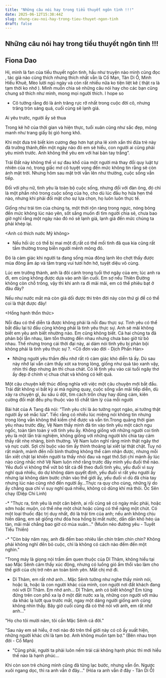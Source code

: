 ```yaml
---
title: "Những câu nói hay trong tiểu thuyết ngôn tình !!!"
date: 2025-06-12T15:38:44Z
slug: nhung-cau-noi-hay-trong-tieu-thuyet-ngon-tinh
draft: false
---
```


## Những câu nói hay trong tiểu thuyết ngôn tình !!!

## Fiona Dao

Hi, mình là fan của tiểu thuyết ngôn tình, hầu như truyện nào mình cũng đọc , tác giả nào cũng thích nhưng thích nhất vẫn là Cố Mạn, Tân Di Ổ, Minh Hiểu Khuê, Mèo lười ngủ ngày và còn rất nhiều nữa ko tiện liệt kê ( thật ra là tạm thời ko nhớ ). Mình muốn chia sẻ những câu nói hay cho các bạn cũng chung sở thích như mình, mong mọi người thích. I hope so 
 
 
 
- Cô tưởng rằng đó là ánh trăng rực rỡ nhất trong cuộc đời cô, nhưng trăng tròn sáng quá, cuối cùng sẽ lạnh giá.
 
Ai yêu trước, người ấy sẽ thua
 
Trong kẽ hở của thời gian và hiện thực, tuổi xuân cũng như sắc đẹp, mỏng manh như trang giấy bị gió hong khô.
 
Khi một đưa trẻ biết kim cương đẹp hơn hạt pha lê xinh xắn thì đứa trẻ này đã trưởng thành,đến một ngày nào đó em sẽ hiểu, con người ai cũng phải yêu mình trước. Anh không thể yêu em với hai bàn tay trắng”.
 
Trái Đất này không thể vì sự đau khổ của một người mà thay đổi quy luật tự nhiên của nó, trong giấc mơ cô tuyệt vọng đến mức không tin rằng sẽ còn ánh mặt trời. Nhưng hôm sau mặt trời vẫn lên như thường, cuộc sống vẫn tiếp.
 
Đối với phụ nữ, tình yêu là toàn bộ cuộc sống, nhưng đối với đàn ông, đó chỉ là một phần nhỏ trong cuộc sống của họ, cho dù lúc đầu họ hứa hẹn thế nào, nhưng khi phải đối mặt cho sự lựa chọn, họ luôn luôn thực tế.
 
Giống như trái tim của chúng ta, một thời rộn ràng trong ngực, nóng bỏng đến mức không lúc nào yên, sốt sắng muốn đi tìm người chia sẻ, chưa bao giờ nghĩ rằng một ngày nào đó nó sẽ lạnh giá, lạnh giá đến mức chúng ta phải khép lại.
 
<Anh có thích nước Mỹ không>
 
 
 
 
 
- Nếu hồi ức có thể bị mai một đi,rất có thể mối tình đã qua kia cũng rất tầm thường trong biển người mênh mông đó.
 
Đó là cảm giác khi người ta đang sống mùa đông lạnh lẽo chợt thấy được mùa đông ấm áp và tâm trạng vui tươi hớn hở, tuyệt diệu vô cùng.
 
Lúc em trưởng thành, anh là đôi cánh trong tuổi thơ ngây của em; lúc anh ra đi, em cũng không được dựa vào anh lần cuối. Em sợ nếu Thiên Đường không còn chỗ trống, vậy thì khi anh ra đi mãi mãi, em có thể phiêu bạt ở đâu đây?
 
Nếu như nước mắt mà còn giả dối được thì trên đời này còn thứ gì để có thể coi là thật được đây!
 
<Hồng hạnh thổn thức>
 
 
 
 
Nỗi đau có thể diễn tả được không phải là nỗi đau thực sự.
Tình yêu có thể bắt đầu lại từ đầu cũng không phải là tình yêu thực sự.
Anh sẽ mãi không biết em yêu anh biết nhường nào. 
Em cũng không biết. 
Cả hai chúng ta đã phản bội lẫn nhau, làm tổn thương đến nhau nhưng chưa bao giờ từ bỏ nhau.
Thế nhưng trong cái thời đại này, ai dám nói tình yêu bị phản bội không phải là tình yêu thực sự ?.
<Cô đơn vào đời - Dịch Phấn Hàn>
 
 
 
 
- Những người yêu thầm đều nhớ rất rõ cảm giác khó diễn tả ấy. Dù sau này nhớ lại vẫn cảm thấy xót xa trong lòng, giống như quả táo xanh vậy, nhìn thì đẹp nhưng ăn thì chua chát. Có lẽ tình yêu vào cái tuổi ngây thơ ấy đẹp ở chính vị chua chát và không có kết quả.
 
Một câu chuyện kết thúc đồng nghĩa với việc một câu chuyện mới bắt đầu. Trái đất không vì bất kỳ ai mà ngừng quay, cuộc sống vẫn mãi tiếp diễn, dù xảy ra chuyện gì, âu sầu ủ dột, tìm cách trốn chạy hay dũng cảm, kiên cường đối mặt đều phụ thuộc vào tố chất tâm lý của mỗi người
 
Bài hát của A Tang đã nói: “Tình yêu chỉ là ảo tưởng ngọt ngào, ai tưởng thật người ấy sẽ mắc lừa”.
Tiếc rằng có nhiều lúc miệng nói không tin nhưng trong lòng vẫn không thể kiềm chế được và vẫn tin.Trong quãng thời gian yêu nhau trước đây, Vệ Nam thấy mình đã tin vào tình yêu một cách ngu ngốc, toàn tâm toàn ý với tình yêu ấy. Không giống với những người coi tình yêu là một lần trải nghiệm, không giống với những người khi chia tay cảm thấy rất nhẹ nhàng, bình thường. Vệ Nam luôn nghĩ rằng mình thật ngây thơ và nực cười. Sợi chỉ buộc vào tim ấy thỉnh thoảng lại xiết lại thật chặt. Tuy nó rất mảnh, mảnh đến nỗi bình thường không thể cảm nhận được, nhưng mỗi lần xiết chặt lại khiến người ta thấy nhói đau và ngạt thở.Sợi chỉ mảnh ấy lúc nào cũng nhắc nhở Vệ Nam luôn nhớ rằng trước đây mình yếu đuối thế nào. Yếu đuối vì không thể vứt bỏ tất cả để theo đuổi tình yêu, yếu đuối vì suy nghĩ quá nhiều, do dự không dám quyết định, yếu đuối vì rất yêu người ấy nhưng lại không dám bước chân vào thế giới ấy, yếu đuối vì dù đã chia tay nhưng lúc nào cũng nhớ đến người ấy…Thực ra quy cho cùng, những lý do ấy chẳng qua chỉ vì suy nghĩ quá nhiều, không có dũng khí mà thôi.
Ốc Sên chạy (Diệp Chi Linh)
 
 
 
 
-* "Thực ra, tình yêu là một căn bệnh, ai rồi cũng sẽ có ngày mắc phải, hoặc sớm hoặc muộn, có thể nhẹ một chút hoặc cũng có thể nặng một chút. Có một loại thuốc đặc trị duy nhất, đó là trái tim của anh; nếu anh không chịu hiến dâng, em sẽ giống như đóa hoa hồng bị mất nước, dần dần khô héo úa tàn, mãi mãi chẳng bao giờ có mùa xuân..."
(Muôn nẻo đường yêu - Tuyết Tiểu Thiền)
 
 
 
 
-* "Còn bảy năm nay, anh đã đếm bao nhiêu lần chín trăm chín chín?
Không phải không nghĩ đến bỏ cuộc, chỉ là không có cách nào đếm đến một nghìn."
 
"Trong máy là giọng nói trầm ấm quen thuộc của Dĩ Thâm, không hiểu tại sao Mặc Sênh cảm thấy xúc động, nhưng có luồng gió ấm thổi vào làm cho thế giới của chị trở nên an toàn bình yên.
Mắt chị mờ đi.
- Dĩ Thâm, em rất nhớ anh...
Mặc Sênh tưởng như nghe thấy mình nói, hoặc là, hoặc là con người khác của mình, con người nơi đất khách đang nói với Dĩ Thâm.
Em nhớ anh...
Dĩ Thâm, anh có biết không?
Em từng đứng trên con phố xa lạ ở một đất nước xa lạ, những con người với màu da khác lạ lướt qua trước mắt, ngay một dáng người giống anh cũng không nhìn thấy. Bây giờ cuối cùng đã có thể nói với anh, em rất nhớ anh..."
 
"Họ cho tôi mười năm, tôi cần Mặc Sênh cả đời."
 
"Sau này em sẽ hiểu, ở nơi nào đó trên thế giới này có cô ấy xuất hiện, những người khác chỉ là tạm bợ. Anh không muốn tạm bợ."
(Bên nhau trọn đời - Cố Mạn)
 
 
 
 
- "Cũng phải, người ta phải luôn nếm trải cái không hạnh phúc thì mới hiểu thế nào là hạnh phúc...
 
Khi còn son trẻ chúng mình cũng đã từng lạc bước, nhưng vẫn ổn. Ngược xuôi ngang dọc, thì ra anh vẫn ở đây..."
(Hóa ra anh vẫn ở đây - Tân Di Ổ)